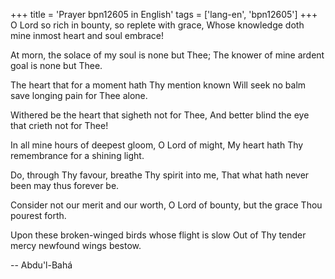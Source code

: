 +++
title = 'Prayer bpn12605 in English'
tags = ['lang-en', 'bpn12605']
+++
O Lord so rich in bounty, so replete with grace,
Whose knowledge doth mine inmost heart and soul embrace!

At morn, the solace of my soul is none but Thee;
The knower of mine ardent goal is none but Thee.

The heart that for a moment hath Thy mention known
Will seek no balm save longing pain for Thee alone.

Withered be the heart that sigheth not for Thee,
And better blind the eye that crieth not for Thee!

In all mine hours of deepest gloom, O Lord of might,
My heart hath Thy remembrance for a shining light.

Do, through Thy favour, breathe Thy spirit into me,
That what hath never been may thus forever be.

Consider not our merit and our worth,
O Lord of bounty, but the grace Thou pourest forth.

Upon these broken-winged birds whose flight is slow
Out of Thy tender mercy newfound wings bestow.

-- Abdu'l-Bahá
